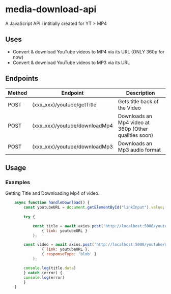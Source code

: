 # media-download-api
<p>A JavaScript API i intitially created for YT > MP4</p>

## Uses
<ul>
    <li>Convert & download YouTube videos to MP4 via its URL (ONLY 360p for now)</li>
    <li>Convert & download YouTube videos to MP3 via its URL</li>
</ul>

## Endpoints

| Method  | Endpoint | Description |
-------------------------|--------------------------|---------------|
| POST | (xxx_xxx)/youtube/getTitle | Gets title back of the Video  |
| POST  | (xxx_xxx)/youtube/downloadMp4 | Downloads an Mp4 video at 360p (Other qualities soon)  |
| POST | (xxx_xxx)/youtube/downloadMp3 | Downloads an Mp3 audio format |

## Usage

### Examples
<p>Getting Title and Downloading Mp4 of video. </p>

```js
    async function handleDownload() {
        const youtubeURL = document.getElementById("linkInput").value;
    
        try {

            const title = await axios.post('http://localhost:5000/youtube/getTitle', 
                { link: youtubeURL }
            );

        const video = await axios.post('http://localhost:5000/youtube/downloadMp4', 
                { link: youtubeURL }, 
                { responseType: 'blob' }
            );

        console.log(title.data)
        } catch (error) {
        console.log(error)
        }
    }
```
